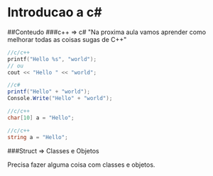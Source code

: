 # Introducao a c#

##Conteudo
###c++ => c#
"Na proxima aula vamos aprender como melhorar todas as coisas sugas de C++"

``` c++
//c/c++
printf("Hello %s", "world");
// ou
cout << "Hello " << "world";
```

```c#
//c#
printf("Hello" + "world");
Console.Write("Hello" + "world");
```

```c++
//c/c++
char[10] a = "Hello";
```

```c#
//c/c++
string a = "Hello";
```

###Struct => Classes e Objetos

Precisa fazer alguma coisa com classes e objetos.
